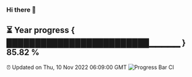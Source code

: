 ### Hi there 👋
⏳ Year progress { █████████████████████████▁▁▁▁▁ } 85.82 %
---
⏰ Updated on Thu, 10 Nov 2022 06:09:00 GMT
![Progress Bar CI](https://github.com/Moyi321/Moyi321/workflows/Progress%20Bar%20CI/badge.svg)
